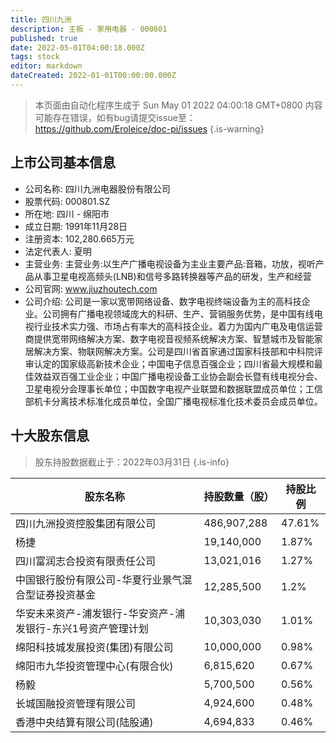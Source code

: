 ```yaml
---
title: 四川九洲
description: 主板 - 家用电器 - 000801
published: true
date: 2022-05-01T04:00:18.000Z
tags: stock
editor: markdown
dateCreated: 2022-01-01T00:00:00.000Z
---
```


> 本页面由自动化程序生成于 Sun May 01 2022 04:00:18 GMT+0800
> 内容可能存在错误，如有bug请提交issue至：https://github.com/Eroleice/doc-pi/issues
{.is-warning}

## 上市公司基本信息
- 公司名称: 四川九洲电器股份有限公司
- 股票代码: 000801.SZ
- 所在地: 四川 - 绵阳市
- 成立日期: 1991年11月28日
- 注册资本: 102,280.665万元
- 法定代表人: 夏明
- 主营业务: 主营业务:以生产广播电视设备为主业主要产品:音箱，功放，视听产品从事卫星电视高频头(LNB)和信号多路转换器等产品的研发，生产和经营
- 公司官网: www.jiuzhoutech.com
- 公司介绍: 公司是一家以宽带网络设备、数字电视终端设备为主的高科技企业。公司拥有广播电视领域庞大的科研、生产、营销服务优势，是中国有线电视行业技术实力强、市场占有率大的高科技企业。着力为国内广电及电信运营商提供宽带网络解决方案、数字电视音视频系统解决方案、智慧城市及智能家居解决方案、物联网解决方案。公司是四川省首家通过国家科技部和中科院评审认定的国家级高新技术企业；中国电子信息百强企业；四川省最大规模和最佳效益双百强工业企业；中国广播电视设备工业协会副会长暨有线电视分会、卫星电视分会理事长单位；中国数字电视产业联盟和数据联盟成员单位；工信部机卡分离技术标准化成员单位，全国广播电视标准化技术委员会成员单位。


## 十大股东信息
> 股东持股数据截止于：2022年03月31日
{.is-info}

| 股东名称 | 持股数量（股） | 持股比例 |
| --- | --- | --- |
| 四川九洲投资控股集团有限公司 | 486,907,288 | 47.61% |
| 杨捷 | 19,140,000 | 1.87% |
| 四川富润志合投资有限责任公司 | 13,021,016 | 1.27% |
| 中国银行股份有限公司-华夏行业景气混合型证券投资基金 | 12,285,500 | 1.2% |
| 华安未来资产-浦发银行-华安资产-浦发银行-东兴1号资产管理计划 | 10,303,030 | 1.01% |
| 绵阳科技城发展投资(集团)有限公司 | 10,000,000 | 0.98% |
| 绵阳市九华投资管理中心(有限合伙) | 6,815,620 | 0.67% |
| 杨毅 | 5,700,500 | 0.56% |
| 长城国融投资管理有限公司 | 4,924,600 | 0.48% |
| 香港中央结算有限公司(陆股通) | 4,694,833 | 0.46% |




